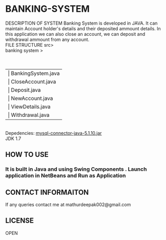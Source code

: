 # BANKING-SYSTEM

DESCRIPTION OF SYSTEM
 Banking  System  is  developed   in  JAVA. It   can   maintain  Account    holder's details and  their deposited  ammount details. In this application we can also close an account, we can deposit and withdrawal ammount from any account.
<br/>
FILE STRUCTURE 
src> <br/> banking system > <br/>
     <table> 
                 <tr>
                     <td>
                     | BankingSystem.java
                     </td>
                 </tr>   
                 <tr>
                    <td>
                     | CloseAccount.java
                     </td>
                 </tr>
                 <tr>
                    <td>
                     | Deposit.java
                    </td>
                </tr>
                 <tr>
                    <td>
                     | NewAccount.java
                    </td>
                </tr>
                <tr>
                    <td>
                     | ViewDetails.java
                     </td>
                </tr>
                <tr>
                   <td>
                     | Withdrawal.java
                   </td>
                </tr>     
    </table>                 
Depedencies:
<a href="http://www.java2s.com/Code/Jar/m/Downloadmysql5110jar.htm"> mysql-connector-java-5.1.10.jar </a> <br>
JDK 1.7 

<h2> HOW TO USE </h2>
<h3>  It is built in Java and using Swing Components . Launch application in NetBeans and Run as Application  </h3>

<h2> CONTACT INFORMAITON </h2>
If any queries contact me at mathurdeepak002@gmail.com

<h2> LICENSE </h2>
  OPEN



                     
